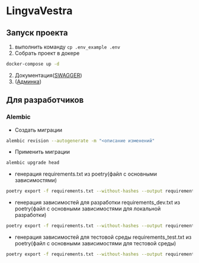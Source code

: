 # LingvaVestra

## Запуск проекта
1. выполнить команду `cp .env_example .env`
2. Собрать проект в докере
```bash
docker-compose up -d
```
2. Документация([SWAGGER](http://127.0.0.1:8180/docs#/))
3. ([Админка](http://127.0.0.1:8180/admin/))

## Для разработчиков

### Alembic

- Создать миграции
```bash
alembic revision --autogenerate -m "<описание изменений"
```
- Применить миграции
```bash
alembic upgrade head
```

* генерация requirements.txt из poetry(файл с основными зависимостями)
```bash
poetry export -f requirements.txt --without-hashes --output requirements.txt
```
* генерация зависимостей для разработки requirements_dev.txt из poetry(файл с основными зависимостями для локальной разработки)
```bash
poetry export -f requirements.txt --without-hashes --output requirements_dev.txt --with dev
```
* генерация зависимостей для тестовой среды requirements_test.txt из poetry(файл с основными зависимостями для тестовой среды)
```bash
poetry export -f requirements.txt --without-hashes --output requirements_test.txt --with test
```
